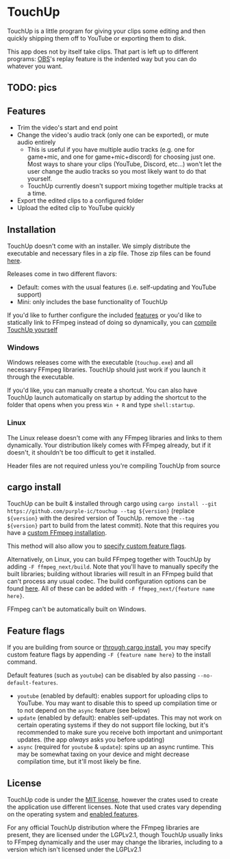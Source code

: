 # TouchUp

TouchUp is a little program for giving your clips some editing and then quickly
shipping them off to YouTube or exporting them to disk.

This app does not by itself take clips. That part is left up to different programs:
[OBS](https://obsproject.com/)'s replay feature is the indented way but you can do
whatever you want.

## TODO: pics

## Features

- Trim the video's start and end point
- Change the video's audio track (only one can be exported), or mute audio entirely
    - This is useful if you have multiple audio tracks (e.g. one for game+mic, and one for game+mic+discord)
      for choosing just one. Most ways to share your clips (YouTube, Discord, etc...) won't let the user
      change the audio tracks so you most likely want to do that yourself.
    - TouchUp currently doesn't support mixing together multiple tracks at a time.
- Export the edited clips to a configured folder
- Upload the edited clip to YouTube quickly

## Installation

TouchUp doesn't come with an installer. We simply distribute the executable and necessary files
in a zip file. Those zip files can be found [here](https://github.com/purple-ic/touchup/releases/).

Releases come in two different flavors:

- Default: comes with the usual features (i.e. self-updating and YouTube support)
- Mini: only includes the base functionality of TouchUp

If you'd like to further configure the included [features](#feature-flags) or
you'd like to statically link to FFmpeg instead of doing so dynamically, you
can [compile TouchUp yourself](#cargo-install)

### Windows

Windows releases come with the executable (`touchup.exe`) and all necessary FFmpeg libraries.
TouchUp should just work if you launch it through the executable.

If you'd like, you can manually create a shortcut. You can also have TouchUp launch
automatically on startup by adding the shortcut to the folder that opens when you
press `Win + R` and type `shell:startup`.

### Linux

The Linux release doesn't come with any FFmpeg libraries and links to them dynamically.
Your distribution likely comes with FFmpeg already, but if it doesn't, it shouldn't be
too difficult to get it installed.

Header files are not required unless you're compiling TouchUp from source

## cargo install

TouchUp can be built & installed through cargo
using `cargo install --git https://github.com/purple-ic/touchup --tag ${version}`
(replace `${version}` with the desired version of TouchUp. remove the `--tag ${version}` part to build from the latest
commit).
Note that this requires you have
a [custom FFmpeg installation](https://github.com/zmwangx/rust-ffmpeg/wiki/Notes-on-building).

This method will also allow you to [specify custom feature flags](#feature-flags).

Alternatively, on Linux, you can build FFmpeg together with TouchUp
by adding `-F ffmpeg_next/build`. Note that you'll have to manually
specify the built libraries; building without libraries will result in an FFmpeg
build that can't process any usual codec. The build configuration options can be found
[here](https://github.com/zmwangx/rust-ffmpeg/blob/1922ed055f96c368628e5b543ec4c59ddfa01ff4/Cargo.toml#L32-L88).
All of these can be added with `-F ffmpeg_next/{feature name here}`.

FFmpeg can't be automatically built on Windows.

## Feature flags

If you are building from source or [through cargo install](#cargo-install), you may
specify custom feature flags by appending `-F {feature name here}` to the install
command.

Default features (such as `youtube`) can be disabled by also passing `--no-default-features`.

- `youtube` (enabled by default): enables support for uploading clips to YouTube. You
  may want to disable this to speed up compilation time or to not depend on the `async` feature (see below)
- `update` (enabled by default): enables self-updates. This may not work on certain
  operating systems if they do not support file locking, but it's recommended to make
  sure you receive both important and unimportant updates. (the app *always* asks you before updating)
- `async` (required for `youtube` & `update`): spins up an async runtime. This may be somewhat taxing
  on your device and might decrease compilation time, but it'll most likely be fine.

## License

TouchUp code is under the [MIT license](./LICENSE), however the crates used to create the application
use different licenses. Note that used crates vary depending on the operating system
and [enabled features](#feature-flags).

For any official TouchUp distribution where the FFmpeg libraries are present, they are licensed under the
LGPLv2.1, though TouchUp usually links to FFmpeg dynamically and the user may change the libraries, including
to a version which isn't licensed under the LGPLv2.1
